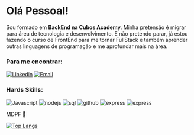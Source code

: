 # Olá Pessoal!
Sou formado em **BackEnd na Cubos Academy**.
Minha pretensão é migrar para área de tecnologia e desenvolvimento.
E não pretendo parar, já estou fazendo o curso de FrontEnd para me tornar FullStack e também aprender outras linguagens de programação e me aprofundar mais na área.

### Para me encontrar:

[![Linkedin](https://img.shields.io/badge/LinkedIn-0077B5?style=for-the-badge&logo=linkedin&logoColor=white)](https://www.linkedin.com/in/fl%C3%A1vio-cardoso-093391139)
[![Email](https://img.shields.io/badge/Gmail-D14836?style=for-the-badge&logo=gmail&logoColor=white)](https://is.gd/ADTY8c)

### Hards Skills:

![Javascript](https://img.shields.io/badge/JavaScript-323330?style=for-the-badge&logo=javascript&logoColor=F7DF1E)
![nodejs](https://img.shields.io/badge/Node.js-339933?style=for-the-badge&logo=nodedotjs&logoColor=white)
![sql](	https://img.shields.io/badge/PostgreSQL-316192?style=for-the-badge&logo=postgresql&logoColor=white)
![github](https://img.shields.io/badge/GitHub-100000?style=for-the-badge&logo=github&logoColor=white)
![express](https://img.shields.io/badge/Express.js-000000?style=for-the-badge&logo=express&logoColor=white)
![express](https://camo.githubusercontent.com/28dbf3b23a3ce9530e3f89a548b08789d4432a5141ea0863c39e4e84a8ae8f52/68747470733a2f2f696d672e736869656c64732e696f2f6e706d2f762f747970657363726970743f636f6c6f723d626c61636b266c6162656c3d54797065736372697074266c6f676f3d74797065736372697074266c6f676f436f6c6f723d626c7565)



MDPF :pray:

[![Top Langs](https://github-readme-stats.vercel.app/api/top-langs/?username=flaviopcsilva&layout=compact&custom_title=Linguagens%20%mais%20%utilizadas)](https://github.com/flaviopcsilva)

